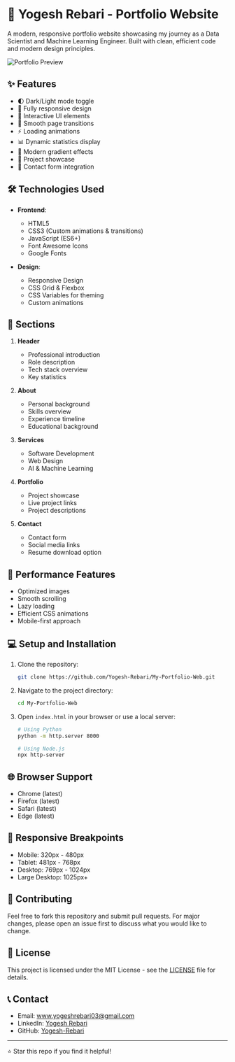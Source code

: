 # 🚀 Yogesh Rebari - Portfolio Website

A modern, responsive portfolio website showcasing my journey as a Data Scientist and Machine Learning Engineer. Built with clean, efficient code and modern design principles.

![Portfolio Preview](images/work1.png.jpg)

## ✨ Features

- 🌓 Dark/Light mode toggle
- 📱 Fully responsive design
- 🎯 Interactive UI elements
- 🔄 Smooth page transitions
- ⚡ Loading animations
- 📊 Dynamic statistics display
- 🎨 Modern gradient effects
- 💼 Project showcase
- 📝 Contact form integration

## 🛠️ Technologies Used

- **Frontend**:
  - HTML5
  - CSS3 (Custom animations & transitions)
  - JavaScript (ES6+)
  - Font Awesome Icons
  - Google Fonts

- **Design**:
  - Responsive Design
  - CSS Grid & Flexbox
  - CSS Variables for theming
  - Custom animations

## 🎯 Sections

1. **Header**
   - Professional introduction
   - Role description
   - Tech stack overview
   - Key statistics

2. **About**
   - Personal background
   - Skills overview
   - Experience timeline
   - Educational background

3. **Services**
   - Software Development
   - Web Design
   - AI & Machine Learning

4. **Portfolio**
   - Project showcase
   - Live project links
   - Project descriptions

5. **Contact**
   - Contact form
   - Social media links
   - Resume download option

## 🚀 Performance Features

- Optimized images
- Smooth scrolling
- Lazy loading
- Efficient CSS animations
- Mobile-first approach

## 💻 Setup and Installation

1. Clone the repository:
   ```bash
   git clone https://github.com/Yogesh-Rebari/My-Portfolio-Web.git
   ```

2. Navigate to the project directory:
   ```bash
   cd My-Portfolio-Web
   ```

3. Open `index.html` in your browser or use a local server:
   ```bash
   # Using Python
   python -m http.server 8000
   
   # Using Node.js
   npx http-server
   ```

## 🌐 Browser Support

- Chrome (latest)
- Firefox (latest)
- Safari (latest)
- Edge (latest)

## 📱 Responsive Breakpoints

- Mobile: 320px - 480px
- Tablet: 481px - 768px
- Desktop: 769px - 1024px
- Large Desktop: 1025px+

## 🤝 Contributing

Feel free to fork this repository and submit pull requests. For major changes, please open an issue first to discuss what you would like to change.

## 📄 License

This project is licensed under the MIT License - see the [LICENSE](LICENSE) file for details.

## 📞 Contact

- Email: www.yogeshrebari03@gmail.com
- LinkedIn: [Yogesh Rebari](https://www.linkedin.com/in/yogesh-rebari-rj27)
- GitHub: [Yogesh-Rebari](https://github.com/Yogesh-Rebari)

---

⭐ Star this repo if you find it helpful!
